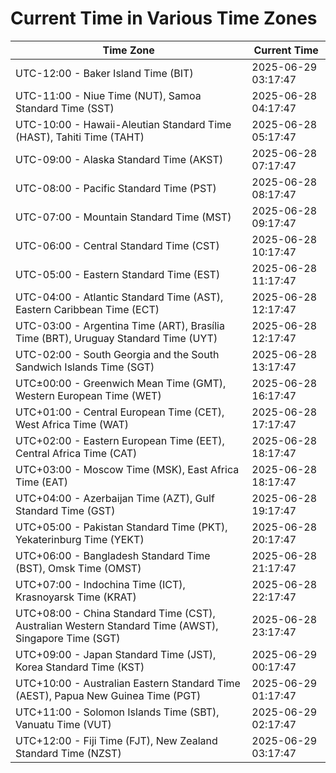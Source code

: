 # Current Time in Various Time Zones

| Time Zone | Current Time |
|-----------|--------------|
| UTC-12:00 - Baker Island Time (BIT) | 2025-06-29 03:17:47 |
| UTC-11:00 - Niue Time (NUT), Samoa Standard Time (SST) | 2025-06-28 04:17:47 |
| UTC-10:00 - Hawaii-Aleutian Standard Time (HAST), Tahiti Time (TAHT) | 2025-06-28 05:17:47 |
| UTC-09:00 - Alaska Standard Time (AKST) | 2025-06-28 07:17:47 |
| UTC-08:00 - Pacific Standard Time (PST) | 2025-06-28 08:17:47 |
| UTC-07:00 - Mountain Standard Time (MST) | 2025-06-28 09:17:47 |
| UTC-06:00 - Central Standard Time (CST) | 2025-06-28 10:17:47 |
| UTC-05:00 - Eastern Standard Time (EST) | 2025-06-28 11:17:47 |
| UTC-04:00 - Atlantic Standard Time (AST), Eastern Caribbean Time (ECT) | 2025-06-28 12:17:47 |
| UTC-03:00 - Argentina Time (ART), Brasília Time (BRT), Uruguay Standard Time (UYT) | 2025-06-28 12:17:47 |
| UTC-02:00 - South Georgia and the South Sandwich Islands Time (SGT) | 2025-06-28 13:17:47 |
| UTC±00:00 - Greenwich Mean Time (GMT), Western European Time (WET) | 2025-06-28 16:17:47 |
| UTC+01:00 - Central European Time (CET), West Africa Time (WAT) | 2025-06-28 17:17:47 |
| UTC+02:00 - Eastern European Time (EET), Central Africa Time (CAT) | 2025-06-28 18:17:47 |
| UTC+03:00 - Moscow Time (MSK), East Africa Time (EAT) | 2025-06-28 18:17:47 |
| UTC+04:00 - Azerbaijan Time (AZT), Gulf Standard Time (GST) | 2025-06-28 19:17:47 |
| UTC+05:00 - Pakistan Standard Time (PKT), Yekaterinburg Time (YEKT) | 2025-06-28 20:17:47 |
| UTC+06:00 - Bangladesh Standard Time (BST), Omsk Time (OMST) | 2025-06-28 21:17:47 |
| UTC+07:00 - Indochina Time (ICT), Krasnoyarsk Time (KRAT) | 2025-06-28 22:17:47 |
| UTC+08:00 - China Standard Time (CST), Australian Western Standard Time (AWST), Singapore Time (SGT) | 2025-06-28 23:17:47 |
| UTC+09:00 - Japan Standard Time (JST), Korea Standard Time (KST) | 2025-06-29 00:17:47 |
| UTC+10:00 - Australian Eastern Standard Time (AEST), Papua New Guinea Time (PGT) | 2025-06-29 01:17:47 |
| UTC+11:00 - Solomon Islands Time (SBT), Vanuatu Time (VUT) | 2025-06-29 02:17:47 |
| UTC+12:00 - Fiji Time (FJT), New Zealand Standard Time (NZST) | 2025-06-29 03:17:47 |
